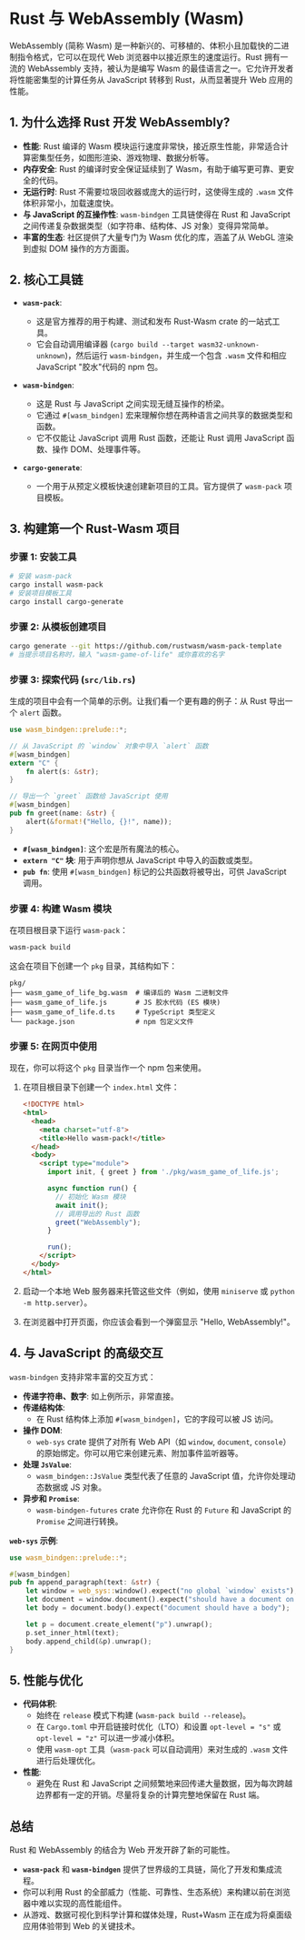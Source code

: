 # Rust 与 WebAssembly (Wasm)

WebAssembly (简称 Wasm) 是一种新兴的、可移植的、体积小且加载快的二进制指令格式，它可以在现代 Web 浏览器中以接近原生的速度运行。Rust 拥有一流的 WebAssembly 支持，被认为是编写 Wasm 的最佳语言之一。它允许开发者将性能密集型的计算任务从 JavaScript 转移到 Rust，从而显著提升 Web 应用的性能。

## 1. 为什么选择 Rust 开发 WebAssembly?

- **性能**: Rust 编译的 Wasm 模块运行速度非常快，接近原生性能，非常适合计算密集型任务，如图形渲染、游戏物理、数据分析等。
- **内存安全**: Rust 的编译时安全保证延续到了 Wasm，有助于编写更可靠、更安全的代码。
- **无运行时**: Rust 不需要垃圾回收器或庞大的运行时，这使得生成的 `.wasm` 文件体积非常小，加载速度快。
- **与 JavaScript 的互操作性**: `wasm-bindgen` 工具链使得在 Rust 和 JavaScript 之间传递复杂数据类型（如字符串、结构体、JS 对象）变得异常简单。
- **丰富的生态**: 社区提供了大量专门为 Wasm 优化的库，涵盖了从 WebGL 渲染到虚拟 DOM 操作的方方面面。

## 2. 核心工具链

- **`wasm-pack`**:
  - 这是官方推荐的用于构建、测试和发布 Rust-Wasm crate 的一站式工具。
  - 它会自动调用编译器 (`cargo build --target wasm32-unknown-unknown`)，然后运行 `wasm-bindgen`，并生成一个包含 `.wasm` 文件和相应 JavaScript "胶水"代码的 npm 包。

- **`wasm-bindgen`**:
  - 这是 Rust 与 JavaScript 之间实现无缝互操作的桥梁。
  - 它通过 `#[wasm_bindgen]` 宏来理解你想在两种语言之间共享的数据类型和函数。
  - 它不仅能让 JavaScript 调用 Rust 函数，还能让 Rust 调用 JavaScript 函数、操作 DOM、处理事件等。

- **`cargo-generate`**:
  - 一个用于从预定义模板快速创建新项目的工具。官方提供了 `wasm-pack` 项目模板。

## 3. 构建第一个 Rust-Wasm 项目

### 步骤 1: 安装工具

```bash
# 安装 wasm-pack
cargo install wasm-pack
# 安装项目模板工具
cargo install cargo-generate
```

### 步骤 2: 从模板创建项目

```bash
cargo generate --git https://github.com/rustwasm/wasm-pack-template
# 当提示项目名称时，输入 "wasm-game-of-life" 或你喜欢的名字
```

### 步骤 3: 探索代码 (`src/lib.rs`)

生成的项目中会有一个简单的示例。让我们看一个更有趣的例子：从 Rust 导出一个 `alert` 函数。

```rust
use wasm_bindgen::prelude::*;

// 从 JavaScript 的 `window` 对象中导入 `alert` 函数
#[wasm_bindgen]
extern "C" {
    fn alert(s: &str);
}

// 导出一个 `greet` 函数给 JavaScript 使用
#[wasm_bindgen]
pub fn greet(name: &str) {
    alert(&format!("Hello, {}!", name));
}
```
- **`#[wasm_bindgen]`**: 这个宏是所有魔法的核心。
- **`extern "C"` 块**: 用于声明你想从 JavaScript 中导入的函数或类型。
- **`pub fn`**: 使用 `#[wasm_bindgen]` 标记的公共函数将被导出，可供 JavaScript 调用。

### 步骤 4: 构建 Wasm 模块

在项目根目录下运行 `wasm-pack`：

```bash
wasm-pack build
```

这会在项目下创建一个 `pkg` 目录，其结构如下：
```
pkg/
├── wasm_game_of_life_bg.wasm  # 编译后的 Wasm 二进制文件
├── wasm_game_of_life.js       # JS 胶水代码 (ES 模块)
├── wasm_game_of_life.d.ts     # TypeScript 类型定义
└── package.json               # npm 包定义文件
```

### 步骤 5: 在网页中使用

现在，你可以将这个 `pkg` 目录当作一个 npm 包来使用。

1.  在项目根目录下创建一个 `index.html` 文件：
    ```html
    <!DOCTYPE html>
    <html>
      <head>
        <meta charset="utf-8">
        <title>Hello wasm-pack!</title>
      </head>
      <body>
        <script type="module">
          import init, { greet } from './pkg/wasm_game_of_life.js';

          async function run() {
            // 初始化 Wasm 模块
            await init();
            // 调用导出的 Rust 函数
            greet("WebAssembly");
          }

          run();
        </script>
      </body>
    </html>
    ```

2.  启动一个本地 Web 服务器来托管这些文件（例如，使用 `miniserve` 或 `python -m http.server`）。

3.  在浏览器中打开页面，你应该会看到一个弹窗显示 "Hello, WebAssembly!"。

## 4. 与 JavaScript 的高级交互

`wasm-bindgen` 支持非常丰富的交互方式：

- **传递字符串、数字**: 如上例所示，非常直接。
- **传递结构体**:
  - 在 Rust 结构体上添加 `#[wasm_bindgen]`，它的字段可以被 JS 访问。
- **操作 DOM**:
  - `web-sys` crate 提供了对所有 Web API（如 `window`, `document`, `console`）的原始绑定。你可以用它来创建元素、附加事件监听器等。
- **处理 `JsValue`**:
  - `wasm_bindgen::JsValue` 类型代表了任意的 JavaScript 值，允许你处理动态数据或 JS 对象。
- **异步和 `Promise`**:
  - `wasm-bindgen-futures` crate 允许你在 Rust 的 `Future` 和 JavaScript 的 `Promise` 之间进行转换。

**`web-sys` 示例**:
```rust
use wasm_bindgen::prelude::*;

#[wasm_bindgen]
pub fn append_paragraph(text: &str) {
    let window = web_sys::window().expect("no global `window` exists");
    let document = window.document().expect("should have a document on window");
    let body = document.body().expect("document should have a body");

    let p = document.create_element("p").unwrap();
    p.set_inner_html(text);
    body.append_child(&p).unwrap();
}
```

## 5. 性能与优化

- **代码体积**:
  - 始终在 `release` 模式下构建 (`wasm-pack build --release`)。
  - 在 `Cargo.toml` 中开启链接时优化（LTO）和设置 `opt-level = "s"` 或 `opt-level = "z"` 可以进一步减小体积。
  - 使用 `wasm-opt` 工具（`wasm-pack` 可以自动调用）来对生成的 `.wasm` 文件进行后处理优化。
- **性能**:
  - 避免在 Rust 和 JavaScript 之间频繁地来回传递大量数据，因为每次跨越边界都有一定的开销。尽量将复杂的计算完整地保留在 Rust 端。

## 总结

Rust 和 WebAssembly 的结合为 Web 开发开辟了新的可能性。
- **`wasm-pack`** 和 **`wasm-bindgen`** 提供了世界级的工具链，简化了开发和集成流程。
- 你可以利用 Rust 的全部威力（性能、可靠性、生态系统）来构建以前在浏览器中难以实现的高性能组件。
- 从游戏、数据可视化到科学计算和媒体处理，Rust+Wasm 正在成为将桌面级应用体验带到 Web 的关键技术。 